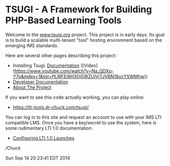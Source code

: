 TSUGI - A Framework for Building PHP-Based Learning Tools
=========================================================

Welcome to the www.tsugi.org project.  This project is in early days.  Its goal is 
to build a scalable multi-tenant "tool" hosting environment based on the 
emerging IMS standards.  

Here are several other pages describing this project:

* Installing Tsugi: [Documentation](docs/INSTALL.md) ([Video] (https://www.youtube.com/watch?v=Na_QDXp-Y7o&index=1&list=PLlRFEj9H3Oj5WZUjVjTJVBN18ozYSWMhw))
* [Developer Documentation](docs/DEVELOP.md)
* [About The Project](docs/ABOUT.md)

If you want to see this code actually working, you can play online:

* https://lti-tools.dr-chuck.com/tsugi/

You can log in to this site and request an account to use with your IMS
LTI compatible LMS.  Once you have a key/secret to use the system, here
is some rudimentary LTI 1.0 documentation:

* [Configuring LTI 1.0 Launches](docs/LAUNCHING.md)

/Chuck

Sun Sep 14 20:23:41 EDT 2014

